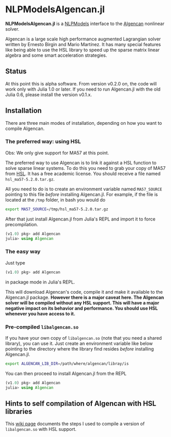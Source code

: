 # NLPModelsAlgencan.jl

**NLPModelsAlgencan.jl** is a [NLPModels](https://github.com/JuliaSmoothOptimizers/NLPModels.jl)
interface to the [Algencan](https://www.ime.usp.br/~egbirgin/tango/codes.php)
nonlinear solver.

Algencan is a large scale high performance augmented Lagrangian solver written
by Ernesto Birgin and Mario Martínez. It has many special features like being
able to use the HSL library to speed up the sparse matrix linear algebra and
some smart acceleration strategies.

## Status

At this point this is alpha software. From version v0.2.0 on, the code will work
only with Julia 1.0 or later. If you need to run Algencan.jl with the old Julia
0.6, please install the version v0.1.x.

## Installation

There are three main modes of installation, depending on how you want to compile
Algencan.

### The preferred way: using HSL

Obs: We only give support for MA57 at this point.

The preferred way to use Algencan is to link it against a HSL function to solve
sparse linear systems. To do this you need to grab your copy of MA57 from
[HSL](http://www.hsl.rl.ac.uk/catalogue/hsl_ma57.html). It has a free academic
license. You should receive a file named `hsl_ma57-5.2.0.tar.gz`.

All you need to do is to create an environment variable named
`MA57_SOURCE` pointing to this file *before* installing Algencan.jl. For
example, if the file is located at the `/tmp` folder, in bash you would do
```bash
export MA57_SOURCE=/tmp/hsl_ma57-5.2.0.tar.gz
```

After that just install Algencan.jl from Julia's REPL and import it to force
precompilation.

```julia
(v1.0) pkg> add Algencan
julia> using Algencan
```

### The easy way

Just type
```julia
(v1.0) pkg> add Algencan
```
in package mode in Julia's REPL.

This will download Algencan's code, compile it and make it available to the
Algencan.jl package. **However there is a major caveat here. The Algencan solver
will be compiled without any HSL support. This will have a major negative
impact on its behavior and performance. You should use HSL whenever you have
access to it.**

### Pre-compiled `libalgencan.so`

If you have your own copy of `libalgencan.so` (note that you need a shared
library), you can use it. Just create an environment variable like below
pointing to the directory where the library find resides *before* installing
Algencan.jl.

```bash
export ALGENCAN_LIB_DIR=/path/where/algencan/libray/is
```

You can then proceed to install Algencan.jl from the REPL
```julia
(v1.0) pkg> add Algencan
julia> using Algencan
```

## Hints to self compilation of Algencan with HSL libraries

This [wiki
page](https://github.com/pjssilva/Algencan.jl/wiki/Compiling-HSL-Libraries-for-use-with-Algencan.jl)
documents the steps I used to compile a version of `libalgencan.so` with HSL
support.
